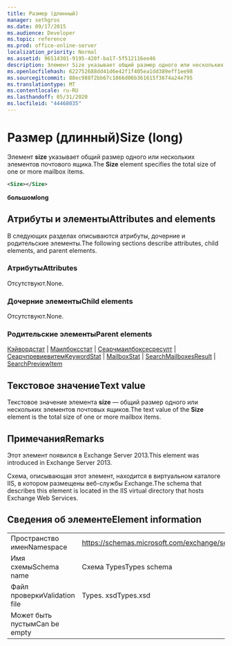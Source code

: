 ```yaml
---
title: Размер (длинный)
manager: sethgros
ms.date: 09/17/2015
ms.audience: Developer
ms.topic: reference
ms.prod: office-online-server
localization_priority: Normal
ms.assetid: 96514301-9195-420f-ba17-5f512116ee46
description: Элемент Size указывает общий размер одного или нескольких элементов почтового ящика.
ms.openlocfilehash: 622752688dd41d6e42f1f405ea1dd389eff1ee98
ms.sourcegitcommit: 88ec988f2bb67c1866d06b361615f3674a24e795
ms.translationtype: MT
ms.contentlocale: ru-RU
ms.lasthandoff: 05/31/2020
ms.locfileid: "44468035"
---
```

# <a name="size-long"></a><span data-ttu-id="32cfc-103">Размер (длинный)</span><span class="sxs-lookup"><span data-stu-id="32cfc-103">Size (long)</span></span>

<span data-ttu-id="32cfc-104">Элемент **size** указывает общий размер одного или нескольких элементов почтового ящика.</span><span class="sxs-lookup"><span data-stu-id="32cfc-104">The **Size** element specifies the total size of one or more mailbox items.</span></span> 
  
```XML
<Size></Size>
```

 <span data-ttu-id="32cfc-105">**большом**</span><span class="sxs-lookup"><span data-stu-id="32cfc-105">**long**</span></span>
## <a name="attributes-and-elements"></a><span data-ttu-id="32cfc-106">Атрибуты и элементы</span><span class="sxs-lookup"><span data-stu-id="32cfc-106">Attributes and elements</span></span>

<span data-ttu-id="32cfc-107">В следующих разделах описываются атрибуты, дочерние и родительские элементы.</span><span class="sxs-lookup"><span data-stu-id="32cfc-107">The following sections describe attributes, child elements, and parent elements.</span></span>
  
### <a name="attributes"></a><span data-ttu-id="32cfc-108">Атрибуты</span><span class="sxs-lookup"><span data-stu-id="32cfc-108">Attributes</span></span>

<span data-ttu-id="32cfc-109">Отсутствуют.</span><span class="sxs-lookup"><span data-stu-id="32cfc-109">None.</span></span>
  
### <a name="child-elements"></a><span data-ttu-id="32cfc-110">Дочерние элементы</span><span class="sxs-lookup"><span data-stu-id="32cfc-110">Child elements</span></span>

<span data-ttu-id="32cfc-111">Отсутствуют.</span><span class="sxs-lookup"><span data-stu-id="32cfc-111">None.</span></span>
  
### <a name="parent-elements"></a><span data-ttu-id="32cfc-112">Родительские элементы</span><span class="sxs-lookup"><span data-stu-id="32cfc-112">Parent elements</span></span>

<span data-ttu-id="32cfc-113">[Кэйвордстат](keywordstat.md)  |  [Маилбоксстат](mailboxstat.md)  |  [Сеарчмаилбоксесресулт](searchmailboxesresult.md)  |  [Сеарчпревиевитем](searchpreviewitem.md)</span><span class="sxs-lookup"><span data-stu-id="32cfc-113">[KeywordStat](keywordstat.md) | [MailboxStat](mailboxstat.md) | [SearchMailboxesResult](searchmailboxesresult.md) | [SearchPreviewItem](searchpreviewitem.md)</span></span>
  
## <a name="text-value"></a><span data-ttu-id="32cfc-114">Текстовое значение</span><span class="sxs-lookup"><span data-stu-id="32cfc-114">Text value</span></span>

<span data-ttu-id="32cfc-115">Текстовое значение элемента **size** — общий размер одного или нескольких элементов почтовых ящиков.</span><span class="sxs-lookup"><span data-stu-id="32cfc-115">The text value of the **Size** element is the total size of one or more mailbox items.</span></span> 
  
## <a name="remarks"></a><span data-ttu-id="32cfc-116">Примечания</span><span class="sxs-lookup"><span data-stu-id="32cfc-116">Remarks</span></span>

<span data-ttu-id="32cfc-117">Этот элемент появился в Exchange Server 2013.</span><span class="sxs-lookup"><span data-stu-id="32cfc-117">This element was introduced in Exchange Server 2013.</span></span>
  
<span data-ttu-id="32cfc-118">Схема, описывающая этот элемент, находится в виртуальном каталоге IIS, в котором размещены веб-службы Exchange.</span><span class="sxs-lookup"><span data-stu-id="32cfc-118">The schema that describes this element is located in the IIS virtual directory that hosts Exchange Web Services.</span></span>
  
## <a name="element-information"></a><span data-ttu-id="32cfc-119">Сведения об элементе</span><span class="sxs-lookup"><span data-stu-id="32cfc-119">Element information</span></span>

|||
|:-----|:-----|
|<span data-ttu-id="32cfc-120">Пространство имен</span><span class="sxs-lookup"><span data-stu-id="32cfc-120">Namespace</span></span>  <br/> |https://schemas.microsoft.com/exchange/services/2006/types  <br/> |
|<span data-ttu-id="32cfc-121">Имя схемы</span><span class="sxs-lookup"><span data-stu-id="32cfc-121">Schema name</span></span>  <br/> |<span data-ttu-id="32cfc-122">Схема Types</span><span class="sxs-lookup"><span data-stu-id="32cfc-122">Types schema</span></span>  <br/> |
|<span data-ttu-id="32cfc-123">Файл проверки</span><span class="sxs-lookup"><span data-stu-id="32cfc-123">Validation file</span></span>  <br/> |<span data-ttu-id="32cfc-124">Types. xsd</span><span class="sxs-lookup"><span data-stu-id="32cfc-124">Types.xsd</span></span>  <br/> |
|<span data-ttu-id="32cfc-125">Может быть пустым</span><span class="sxs-lookup"><span data-stu-id="32cfc-125">Can be empty</span></span>  <br/> ||
   

